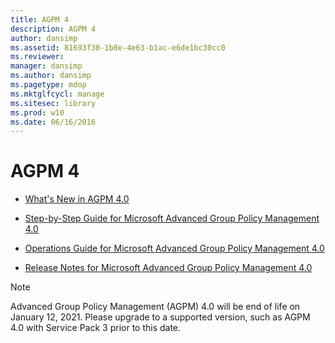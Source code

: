 ```yaml
---
title: AGPM 4
description: AGPM 4
author: dansimp
ms.assetid: 81693f30-1b8e-4e63-b1ac-e6de1bc30cc0
ms.reviewer: 
manager: dansimp
ms.author: dansimp
ms.pagetype: mdop
ms.mktglfcycl: manage
ms.sitesec: library
ms.prod: w10
ms.date: 06/16/2016
---
```



# AGPM 4


-   [What's New in AGPM 4.0](whats-new-in-agpm-40.md)

-   [Step-by-Step Guide for Microsoft Advanced Group Policy Management 4.0](step-by-step-guide-for-microsoft-advanced-group-policy-management-40.md)

-   [Operations Guide for Microsoft Advanced Group Policy Management 4.0](operations-guide-for-microsoft-advanced-group-policy-management-40.md)

-   [Release Notes for Microsoft Advanced Group Policy Management 4.0](release-notes-for-microsoft-advanced-group-policy-management-40.md)

> [!NOTE]
> Advanced Group Policy Management (AGPM) 4.0 will be end of life on January 12, 2021. Please upgrade to a supported version, such as AGPM 4.0 with Service Pack 3 prior to this date.

 





